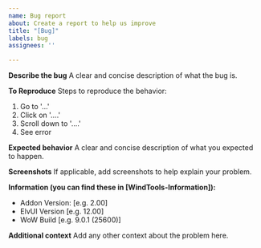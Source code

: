 ```yaml
---
name: Bug report
about: Create a report to help us improve
title: "[Bug]"
labels: bug
assignees: ''

---
```


**Describe the bug**
A clear and concise description of what the bug is.

**To Reproduce**
Steps to reproduce the behavior:
1. Go to '...'
2. Click on '....'
3. Scroll down to '....'
4. See error

**Expected behavior**
A clear and concise description of what you expected to happen.

**Screenshots**
If applicable, add screenshots to help explain your problem.

**Information (you can find these in [WindTools-Information]):**
 - Addon Version: [e.g. 2.00]
 - ElvUI Version [e.g. 12.00]
 - WoW Build [e.g. 9.0.1 (25600)]

**Additional context**
Add any other context about the problem here.
